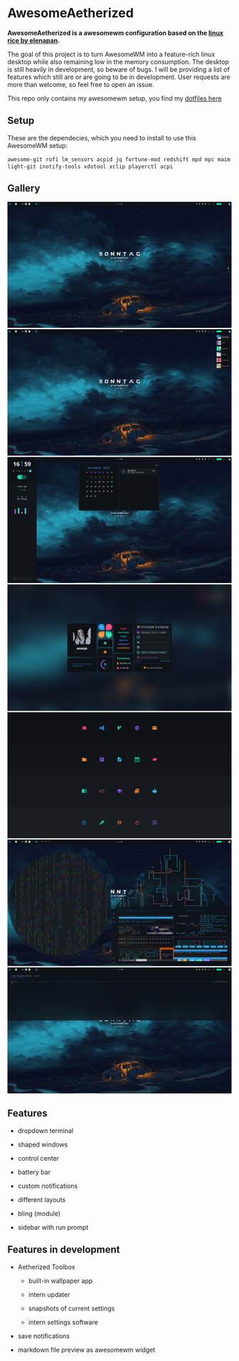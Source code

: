 # AwesomeAetherized

**AwesomeAetherized is a awesomewm configuration based on the [linux rice by elenapan](https://github.com/elenapan/dotfiles).**

The goal of this project is to turn AwesomeWM into a feature-rich linux desktop while also remaining low in the memory consumption. The desktop is still heavily in development, so beware of bugs. I will be providing a list of features which still are or are going to be in development. User requests are more than welcome, so feel free to open an issue.

This repo only contains my awesomewm setup, you find my [dotfiles here](https://github.com/ahujaankush/AwesomeDots)

## Setup

These are the dependecies, which you need to install to use this AwesomeWM setup:

```shell
awesome-git rofi lm_sensors acpid jq fortune-mod redshift mpd mpc maim light-git inotify-tools xdotool xclip playerctl acpi
```

## Gallery

![Desktop](./.github/1.png)
![Layout list](./.github/2.png)
![Sidebar and control center](./.github/3.png)
![Dashboard - AetherizedToolbox is still in development](./.github/4.png)
![Applist](./.github/5.png)
![shaped windows](./.github/6.png)
![dropdown terminal](./.github/7.png)

## Features

- dropdown terminal

- shaped windows

- control center

- battery bar 

- custom notifications

- different layouts

- bling (module)

- sidebar with run prompt

## Features in development

- Aetherized Toolbox
  
  - built-in wallpaper app
  
  - intern updater
  
  - snapshots of current settings
  
  - intern settings software

- save notifications

- markdown file preview as awesomewm widget